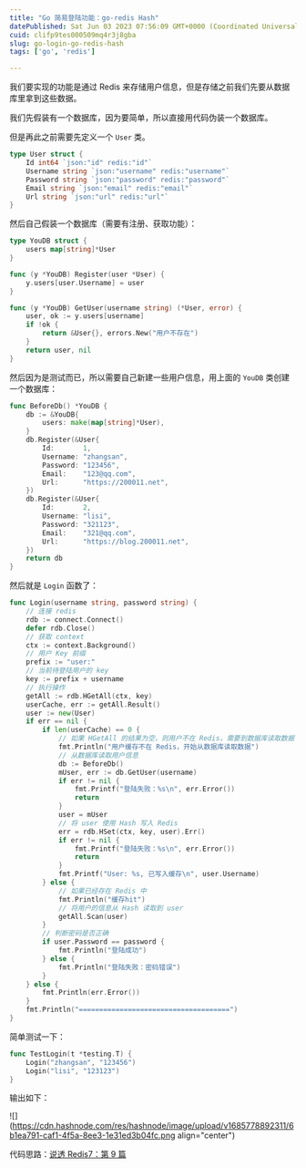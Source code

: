 ```yaml
---
title: "Go 简易登陆功能：go-redis Hash"
datePublished: Sat Jun 03 2023 07:56:09 GMT+0000 (Coordinated Universal Time)
cuid: clifp9tes000509mq4r3j8gba
slug: go-login-go-redis-hash
tags: ['go', 'redis']

---
```


我们要实现的功能是通过 Redis 来存储用户信息，但是存储之前我们先要从数据库里拿到这些数据。

我们先假装有一个数据库，因为要简单，所以直接用代码伪装一个数据库。

但是再此之前需要先定义一个 `User` 类。

```go
type User struct {
	Id int64 `json:"id" redis:"id"`
	Username string `json:"username" redis:"username"`
	Password string `json:"password" redis:"password"`
	Email string `json:"email" redis:"email"`
	Url string `json:"url" redis:"url"`
}
```

然后自己假装一个数据库（需要有注册、获取功能）：

```go
type YouDB struct {
	users map[string]*User
}

func (y *YouDB) Register(user *User) {
	y.users[user.Username] = user
}

func (y *YouDB) GetUser(username string) (*User, error) {
	user, ok := y.users[username]
	if !ok {
		return &User{}, errors.New("用户不存在")
	}
	return user, nil
}
```

然后因为是测试而已，所以需要自己新建一些用户信息，用上面的 `YouDB` 类创建一个数据库：

```go
func BeforeDb() *YouDB {
	db := &YouDB{
		users: make(map[string]*User),
	}
	db.Register(&User{
		Id:       1,
		Username: "zhangsan",
		Password: "123456",
		Email:    "123@qq.com",
		Url:      "https://200011.net",
	})
	db.Register(&User{
		Id:       2,
		Username: "lisi",
		Password: "321123",
		Email:    "321@qq.com",
		Url:      "https://blog.200011.net",
	})
	return db
}
```

然后就是 `Login` 函数了：

```go
func Login(username string, password string) {
	// 连接 redis
	rdb := connect.Connect()
	defer rdb.Close()
	// 获取 context
	ctx := context.Background()
	// 用户 Key 前缀
	prefix := "user:"
	// 当前待登陆用户的 key
	key := prefix + username
	// 执行操作
	getAll := rdb.HGetAll(ctx, key)
	userCache, err := getAll.Result()
	user := new(User)
	if err == nil {
		if len(userCache) == 0 {
			// 如果 HGetAll 的结果为空，则用户不在 Redis，需要到数据库读取数据
			fmt.Println("用户缓存不在 Redis，开始从数据库读取数据")
			// 从数据库读取用户信息
			db := BeforeDb()
			mUser, err := db.GetUser(username)
			if err != nil {
				fmt.Printf("登陆失败：%s\n", err.Error())
				return
			}
			user = mUser
			// 将 user 使用 Hash 写入 Redis
			err = rdb.HSet(ctx, key, user).Err()
			if err != nil {
				fmt.Printf("登陆失败：%s\n", err.Error())
				return
			}
			fmt.Printf("User: %s, 已写入缓存\n", user.Username)
		} else {
			// 如果已经存在 Redis 中
			fmt.Println("缓存hit")
			// 将用户的信息从 Hash 读取到 user
			getAll.Scan(user)
		}
		// 判断密码是否正确
		if user.Password == password {
			fmt.Println("登陆成功")
		} else {
			fmt.Println("登陆失败：密码错误")
		}
	} else {
		fmt.Println(err.Error())
	}
	fmt.Println("=====================================")
}
```

简单测试一下：

```go
func TestLogin(t *testing.T) {
	Login("zhangsan", "123456")
	Login("lisi", "123123")
}
```

输出如下：

![](https://cdn.hashnode.com/res/hashnode/image/upload/v1685778892311/6b1ea791-caf1-4f5a-8ee3-1e31ed3b04fc.png align="center")

代码思路：[说透 Redis7：第 9 篇](https://s.juejin.cn/ds/UXenBj9/)